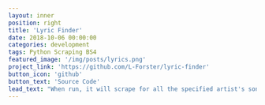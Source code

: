 ```yaml
---
layout: inner
position: right
title: 'Lyric Finder'
date: 2018-10-06 00:00:00
categories: development
tags: Python Scraping BS4
featured_image: '/img/posts/lyrics.png'
project_link: 'https://github.com/L-Forster/lyric-finder'
button_icon: 'github'
button_text: 'Source Code'
lead_text: "When run, it will scrape for all the specified artist's songs, create a text file, then add the lyrics to that file. WIP: A frontend which allows you to search for a song that you have stored, select it, then shows the lyrics."
---
```

